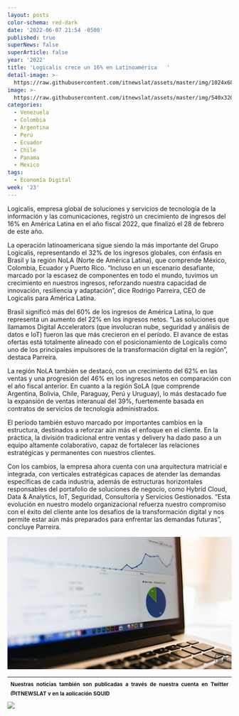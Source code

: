 ```yaml
---
layout: posts
color-schema: red-dark
date: '2022-06-07 21:54 -0500'
published: true
superNews: false
superArticle: false
year: '2022'
title: 'Logicalis crece un 16% en Latinoamérica   '
detail-image: >-
  https://raw.githubusercontent.com/itnewslat/assets/master/img/1024x680/Crecimiento-g.jpg
image: >-
  https://raw.githubusercontent.com/itnewslat/assets/master/img/540x320/Crecimiento-p.jpg
categories:
  - Venezuela
  - Colombia
  - Argentina
  - Perú
  - Ecuador
  - Chile
  - Panama
  - Mexico
tags:
  - Economía Digital
week: '23'
---
```

Logicalis, empresa global de soluciones y servicios de tecnología de la información y las comunicaciones, registró un crecimiento de ingresos del 16% en América Latina en el año fiscal 2022, que finalizó el 28 de febrero de este año.

La operación latinoamericana sigue siendo la más importante del Grupo Logicalis, representando el 32% de los ingresos globales, con énfasis en Brasil y la región NoLA (Norte de América Latina), que comprende México, Colombia, Ecuador y Puerto Rico. “Incluso en un escenario desafiante, marcado por la escasez de componentes en todo el mundo, tuvimos un crecimiento en nuestros ingresos, reforzando nuestra capacidad de innovación, resiliencia y adaptación”, dice Rodrigo Parreira, CEO de Logicalis para América Latina.

Brasil significó más del 60% de los ingresos de América Latina, lo que representa un aumento del 22% en los ingresos netos. “Las soluciones que llamamos Digital Accelerators (que involucran nube, seguridad y análisis de datos e IoT) fueron las que más crecieron en el período. El avance de estas ofertas está totalmente alineado con el posicionamiento de Logicalis como uno de los principales impulsores de la transformación digital en la región”, destaca Parreira.

La región NoLA también se destacó, con un crecimiento del 62% en las ventas y una progresión del 46% en los ingresos netos en comparación con el año fiscal anterior. En cuanto a la región SoLA (que comprende Argentina, Bolivia, Chile, Paraguay, Perú y Uruguay), lo más destacado fue la expansión de ventas interanual del 39%, fuertemente basada en contratos de servicios de tecnología administrados.

El período también estuvo marcado por importantes cambios en la estructura, destinados a reforzar aún más el enfoque en el cliente. En la práctica, la división tradicional entre ventas y delivery ha dado paso a un equipo altamente colaborativo, capaz de fortalecer las relaciones estratégicas y permanentes con nuestros clientes.

Con los cambios, la empresa ahora cuenta con una arquitectura matricial e integrada, con verticales estratégicas capaces de atender las demandas específicas de cada industria, además de estructuras horizontales responsables del portafolio de soluciones de negocio, como Hybrid Cloud, Data & Analytics, IoT, Seguridad, Consultoría y Servicios Gestionados. “Esta evolución en nuestro modelo organizacional refuerza nuestro compromiso con el éxito del cliente ante los desafíos de la transformación digital y nos permite estar aún más preparados para enfrentar las demandas futuras”, concluye Parreira.

 
![](https://raw.githubusercontent.com/itnewslat/assets/master/img/540x320/Crecimiento-p.jpg)

<table style="height: 42px;" width="569">
<tbody>
<tr>
<td style="text-align: justify;"><sub><strong>Nuestras noticias también son publicadas a través de nuestra cuenta en Twitter <a href="https://twitter.com/itnewslat?lang=es">@ITNEWSLAT</a> y en la aplicación <a href="https://squidapp.co/en/">SQUID</a></strong></sub></td>
</tr>
</tbody>
</table>

<img src="https://tracker.metricool.com/c3po.jpg?hash=56f88a41e39ab42c063cc51676587a04"/>